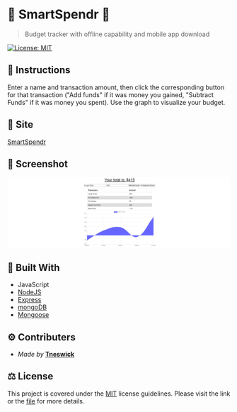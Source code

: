 # 🧠 SmartSpendr 💸

>Budget tracker with offline capability and mobile app download

[![License: MIT](https://img.shields.io/badge/License-MIT-yellow.svg)](https://opensource.org/licenses/MIT)

## 📃 Instructions
Enter a name and transaction amount, then click the corresponding button for that transaction ("Add funds" if it was money you gained, "Subtract Funds" if it was money you spent). Use the graph to visualize your budget.

## 🔗 Site
[SmartSpendr](https://guarded-everglades-15332.herokuapp.com/)

## 📸 Screenshot
![Screenshot](./public/images/SmartSpendr-screenshot.png)

## 🔨 Built With
- JavaScript
- [NodeJS](https://nodejs.org)
- [Express](https://www.npmjs.com/package/express)
- [mongoDB](https://www.mongodb.com/)
- [Mongoose](https://www.npmjs.com/package/mongoose)

## ⚙ Contributers
- *Made by* **[Tneswick](https://github.com/Tneswick)**

## ⚖ License
This project is covered under the [MIT](https://opensource.org/licenses/MIT) license guidelines.
Please visit the link or the [file](./LICENSE) for more details.

